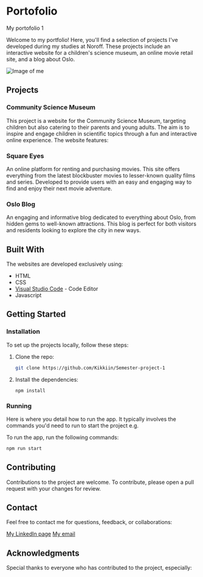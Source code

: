# Portofolio
My portofolio 1

Welcome to my portfolio! Here, you'll find a selection of projects I've developed during my studies at Noroff. These projects include an interactive website for a children's science museum, an online movie retail site, and a blog about Oslo.

![Image of me](https://user-images.githubusercontent.com/52622303/164316813-4b12d99f-aeb7-4069-85cf-e72b3a50ac99.png)

## Projects

### Community Science Museum

This project is a website for the Community Science Museum, targeting children but also catering to their parents and young adults. The aim is to inspire and engage children in scientific topics through a fun and interactive online experience. The website features:

### Square Eyes

An online platform for renting and purchasing movies. This site offers everything from the latest blockbuster movies to lesser-known quality films and series. Developed to provide users with an easy and engaging way to find and enjoy their next movie adventure.

### Oslo Blog

An engaging and informative blog dedicated to everything about Oslo, from hidden gems to well-known attractions. This blog is perfect for both visitors and residents looking to explore the city in new ways.

## Built With

The websites are developed exclusively using:

- HTML
- CSS
- [Visual Studio Code](https://code.visualstudio.com/) - Code Editor
- Javascript

## Getting Started

### Installation

To set up the projects locally, follow these steps:


1. Clone the repo:

   ```bash
   git clone https://github.com/Kikkiin/Semester-project-1
    ```

2. Install the dependencies:

    ```
    npm install
    ```

### Running

Here is where you detail how to run the app. It typically involves the commands you'd need to run to start the project e.g.

To run the app, run the following commands:

```bash
npm run start
```

## Contributing

Contributions to the project are welcome. To contribute, please open a pull request with your changes for review.

## Contact

Feel free to contact me for questions, feedback, or collaborations:

[My LinkedIn page](www.linkedin.com)
[My email](kristinkristiansen9@gmail.com)

## Acknowledgments

Special thanks to everyone who has contributed to the project, especially: